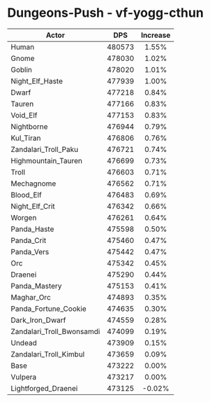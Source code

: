 # Dungeons-Push - vf-yogg-cthun
| Actor | DPS | Increase |
|---|:---:|:---:|
|Human|480573|1.55%|
|Gnome|478030|1.02%|
|Goblin|478020|1.01%|
|Night_Elf_Haste|477939|1.00%|
|Dwarf|477218|0.84%|
|Tauren|477166|0.83%|
|Void_Elf|477153|0.83%|
|Nightborne|476944|0.79%|
|Kul_Tiran|476806|0.76%|
|Zandalari_Troll_Paku|476721|0.74%|
|Highmountain_Tauren|476699|0.73%|
|Troll|476603|0.71%|
|Mechagnome|476562|0.71%|
|Blood_Elf|476483|0.69%|
|Night_Elf_Crit|476342|0.66%|
|Worgen|476261|0.64%|
|Panda_Haste|475598|0.50%|
|Panda_Crit|475460|0.47%|
|Panda_Vers|475442|0.47%|
|Orc|475342|0.45%|
|Draenei|475290|0.44%|
|Panda_Mastery|475153|0.41%|
|Maghar_Orc|474893|0.35%|
|Panda_Fortune_Cookie|474635|0.30%|
|Dark_Iron_Dwarf|474559|0.28%|
|Zandalari_Troll_Bwonsamdi|474099|0.19%|
|Undead|473909|0.15%|
|Zandalari_Troll_Kimbul|473659|0.09%|
|Base|473222|0.00%|
|Vulpera|473217|0.00%|
|Lightforged_Draenei|473125|-0.02%|
